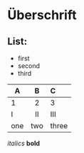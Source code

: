 # Überschrift

## List:

* first
* second
* third

|A|B|C|
|---|:---:|:---|
|1|2|3|
|I|II|III|
|one|two|three|

*italics*
**bold**

